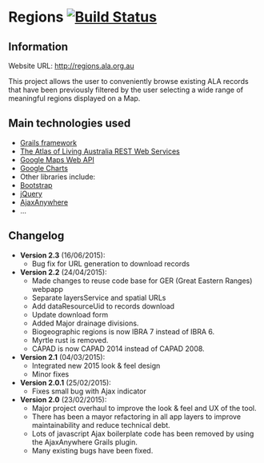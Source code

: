 Regions   [![Build Status](https://travis-ci.org/AtlasOfLivingAustralia/regions.svg?branch=master)](https://travis-ci.org/AtlasOfLivingAustralia/regions)
=========

## Information

Website URL: http://regions.ala.org.au

This project allows the user to conveniently browse existing ALA records that have been previously filtered by the user selecting a wide range of meaningful regions displayed on a Map.

## Main technologies used
 - [Grails framework](https://grails.org/)
 - [The Atlas of Living Australia REST Web Services](http://api.ala.org.au/)
 - [Google Maps Web API](https://developers.google.com/maps/web/)
 - [Google Charts](https://developers.google.com/chart/)
 - Other libraries include:
  - [Bootstrap](http://getbootstrap.com/)
  - [jQuery](http://jquery.com/)
  - [AjaxAnywhere](http://ajaxanywhere.com)
  - ...

## Changelog
- **Version 2.3** (16/06/2015):
  - Bug fix for URL generation to download records
- **Version 2.2** (24/04/2015):
  - Made changes to reuse code base for GER (Great Eastern Ranges) webpapp
  - Separate layersService and spatial URLs
  - Add dataResourceUid to records download
  - Update download form
  - Added Major drainage divisions.
  - Biogeographic regions is now IBRA 7 instead of IBRA 6.
  - Myrtle rust is removed.
  - CAPAD is now CAPAD 2014 instead of CAPAD 2008.
- **Version 2.1** (04/03/2015):
  - Integrated new 2015 look & feel design
  - Minor fixes
- **Version 2.0.1** (25/02/2015):
  - Fixes small bug with Ajax indicator
- **Version 2.0** (23/02/2015):
  - Major project overhaul to improve the look & feel and UX of the tool.
  - There has been a mayor refactoring in all app layers to improve maintainability and reduce technical debt.
  - Lots of javascript Ajax boilerplate code has been removed by using the AjaxAnywhere Grails plugin.
  - Many existing bugs have been fixed.
